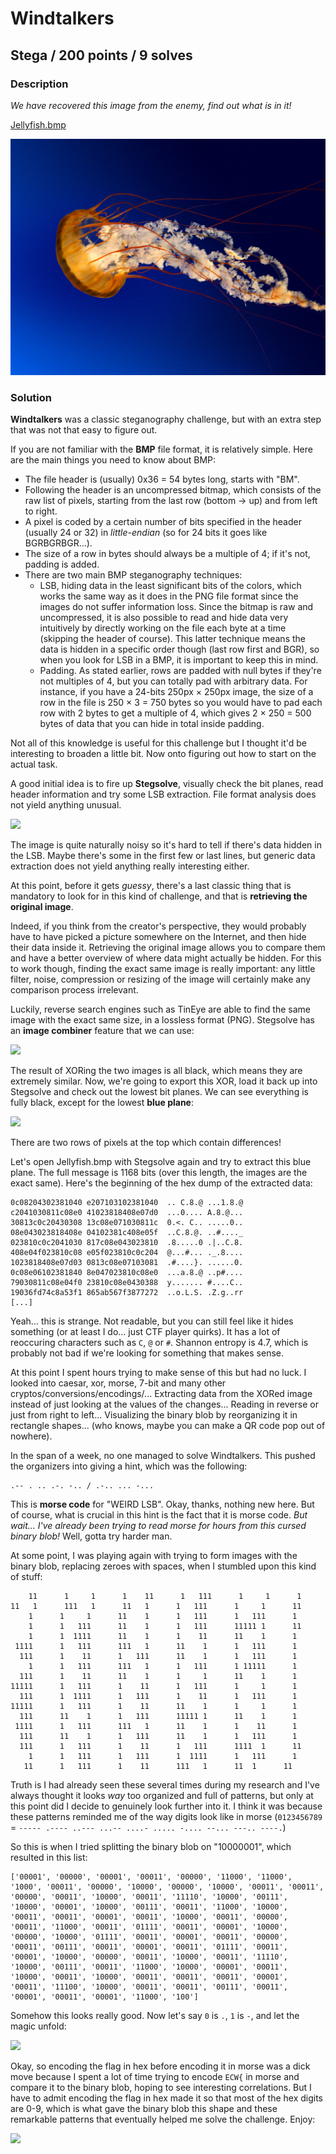 # Windtalkers

## Stega / 200 points / 9 solves

### Description

*We have recovered this image from the enemy, find out what is in it!*

[Jellyfish.bmp](Jellyfish.bmp)

![Jellyfish.bmp](Jellyfish.bmp)

### Solution

**Windtalkers** was a classic steganography challenge, but with an extra step that was not that easy to figure out.

If you are not familiar with the **BMP** file format, it is relatively simple. Here are the main things you need to know about BMP:

* The file header is (usually) 0x36 = 54 bytes long, starts with "BM".
* Following the header is an uncompressed bitmap, which consists of the raw list of pixels, starting from the last row (bottom -> up) and from left to right.
* A pixel is coded by a certain number of bits specified in the header (usually 24 or 32) in *little-endian* (so for 24 bits it goes like BGRBGRBGR...).
* The size of a row in bytes should always be a multiple of 4; if it's not, padding is added.
* There are two main BMP steganography techniques:
    * LSB, hiding data in the least significant bits of the colors, which works the same way as it does in the PNG file format since the images do not suffer information loss. Since the bitmap is raw and uncompressed, it is also possible to read and hide data very intuitively by directly working on the file each byte at a time (skipping the header of course). This latter technique means the data is hidden in a specific order though (last row first and BGR), so when you look for LSB in a BMP, it is important to keep this in mind.
    * Padding. As stated earlier, rows are padded with null bytes if they're not multiples of 4, but you can totally pad with arbitrary data. For instance, if you have a 24-bits 250px × 250px image, the size of a row in the file is 250 × 3 = 750 bytes so you would have to pad each row with 2 bytes to get a multiple of 4, which gives 2 × 250 = 500 bytes of data that you can hide in total inside padding.

Not all of this knowledge is useful for this challenge but I thought it'd be interesting to broaden a little bit. Now onto figuring out how to start on the actual task.

A good initial idea is to fire up **Stegsolve**, visually check the bit planes, read header information and try some LSB extraction. File format analysis does not yield anything unusual.

![](https://i.imgur.com/DVkYVE1.png)

The image is quite naturally noisy so it's hard to tell if there's data hidden in the LSB. Maybe there's some in the first few or last lines, but generic data extraction does not yield anything really interesting either.

At this point, before it gets *guessy*, there's a last classic thing that is mandatory to look for in this kind of challenge, and that is **retrieving the original image**.

Indeed, if you think from the creator's perspective, they would probably have to have picked a picture somewhere on the Internet, and then hide their data inside it. Retrieving the original image allows you to compare them and have a better overview of where data might actually be hidden. For this to work though, finding the exact same image is really important: any little filter, noise, compression or resizing of the image will certainly make any comparison process irrelevant.

Luckily, reverse search engines such as TinEye are able to find the same image with the exact same size, in a lossless format (PNG). Stegsolve has an **image combiner** feature that we can use:

![](https://i.imgur.com/HulUsvG.png)

The result of XORing the two images is all black, which means they are extremely similar. Now, we're going to export this XOR, load it back up into Stegsolve and check out the lowest bit planes. We can see everything is fully black, except for the lowest **blue plane**:

![](https://i.imgur.com/60D1upv.png)

There are two rows of pixels at the top which contain differences!

Let's open Jellyfish.bmp with Stegsolve again and try to extract this blue plane. The full message is 1168 bits (over this length, the images are the exact same). Here's the beginning of the hex dump of the extracted data:

```=
0c08204302381040 e207103102381040  .. C.8.@ ...1.8.@
c2041030811c08e0 41023818408e07d0  ...0.... A.8.@...
30813c0c20430308 13c08e071030811c  0.<. C.. .....0..
08e043023818408e 04102381c408e05f  ..C.8.@. ..#...._
023810c0c2041030 817c08e043023810  .8.....0 .|..C.8.
408e04f023810c08 e05f023810c0c204  @...#... ._.8....
1023818408e07d03 0813c08e07103081  .#....}. ......0.
0c08e06102381840 8e047023810c08e0  ...a.8.@ ..p#....
79030811c08e04f0 23810c08e0430388  y....... #....C..
19036fd74c8a53f1 865ab567f3877272  ..o.L.S. .Z.g..rr
[...]
```

Yeah... this is strange. Not readable, but you can still feel like it hides something (or at least I do... just CTF player quirks). It has a lot of reoccuring characters such as `C`, `@` or `#`. Shannon entropy is 4.7, which is probably not bad if we're looking for something that makes sense.

At this point I spent hours trying to make sense of this but had no luck. I looked into caesar, xor, morse, 7-bit and many other cryptos/conversions/encodings/... Extracting data from the XORed image instead of just looking at the values of the changes... Reading in reverse or just from right to left... Visualizing the binary blob by reorganizing it in rectangle shapes... (who knows, maybe you can make a QR code pop out of nowhere).

In the span of a week, no one managed to solve Windtalkers. This pushed the organizers into giving a hint, which was the following:

```
.-- . .. .-. -.. / .-.. ... -...
```

This is **morse code** for "WEIRD LSB". Okay, thanks, nothing new here. But of course, what is crucial in this hint is the fact that it is morse code. *But wait... I've already been trying to read morse for hours from this cursed binary blob!* Well, gotta try harder man.

At some point, I was playing again with trying to form images with the binary blob, replacing zeroes with spaces, when I stumbled upon this kind of stuff:

```
    11      1     1      1    11      1   111      1     1      1
11   1      111   1      11   1      1   111      1     1      11
    1      1     1      11    1      1   111      1   111      1 
    1      1   111      11    1      1   111      11111 1      11
    1      1  1111      11    1      1    11      11    1      1 
 1111      1   111      111   1      11    1      1   111      1 
  111      1    11      1   111      11    1      1   111      1 
    1      1   111      111   1      1   111      1 11111      1 
  111      1    11      11    1      1     1      11    1      1 
11111      1   111      1    11      1   111      1     1      1 
  111      1  1111      1   111      1    11      1   111      1 
11111      1   111      1    11      11    1      1     1      1 
  111      11    1      1   111      11111 1      11    1      1 
 1111      1   111      111   1      11    1      1    11      1 
  111      11    1      1   111      11    1      1   111      1 
  111      1   111      1    11      1   111      1111  1      11
    1      1   111      1   111      1  1111      1   111      1 
   11      1   111      1    11      111   1      11  1      11  
```

Truth is I had already seen these several times during my research and I've always thought it looks *way* too organized and full of patterns, but only at this point did I decide to genuinely look further into it. I think it was because these patterns reminded me of the way digits look like in morse (`0123456789` = `----- .---- ..--- ...-- ....- ..... -.... --... ---.. ----.`)

So this is when I tried splitting the binary blob on "10000001", which resulted in this list:

```
['00001', '00000', '00001', '00011', '00000', '11000', '11000', '1000', '00011', '00000', '10000', '00000', '10000', '00011', '00011', '00000', '00011', '10000', '00011', '11110', '10000', '00111', '10000', '00001', '10000', '00111', '00011', '11000', '10000', '00011', '00011', '00001', '00011', '10000', '00011', '00000', '00011', '11000', '00011', '01111', '00011', '00001', '10000', '00000', '10000', '01111', '00011', '00001', '00011', '00000', '00011', '00111', '00011', '00001', '00011', '01111', '00011', '00001', '10000', '00000', '00011', '10000', '00011', '11110', '10000', '00111', '00011', '11000', '10000', '00001', '00011', '10000', '00011', '10000', '00011', '00011', '00011', '00001', '00011', '11100', '10000', '00011', '00011', '00111', '00011', '00001', '00011', '00001', '11000', '100']
```

Somehow this looks really good. Now let's say `0` is `.`, `1` is `-`, and let the magic unfold:

![](https://i.imgur.com/IKK9rKM.png)

Okay, so encoding the flag in hex before encoding it in morse was a dick move because I spent a lot of time trying to encode `ECW{` in morse and compare it to the binary blob, hoping to see interesting correlations. But I have to admit encoding the flag in hex made it so that most of the hex digits are 0-9, which is what gave the binary blob this shape and these remarkable patterns that eventually helped me solve the challenge. Enjoy:

![](https://i.imgur.com/EN7FsE6.png)

